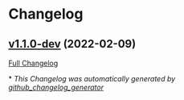 # Changelog

## [v1.1.0-dev](https://github.com/NASA-PDS/web-analytics/tree/v1.1.0-dev) (2022-02-09)

[Full Changelog](https://github.com/NASA-PDS/web-analytics/compare/d6977fda23e31e92e8229725ad26c02e0e665157...v1.1.0-dev)



\* *This Changelog was automatically generated by [github_changelog_generator](https://github.com/github-changelog-generator/github-changelog-generator)*
